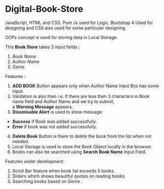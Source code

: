 # Digital-Book-Store
JavaScript, HTML and CSS. 
Pure Js used for Logic. Bootstrap 4 Used for designing and CSS also used for some particular designing.

OOPs concept is used for storing data in Local Storage.

This **Book Store** takes 3 input fields :                              

1. *Book Name*
2. *Author Name* 
3. *Genre*

Features : 
1. **ADD BOOK** Button appears only when Author Name Input Box has some input.
2. Validation is also then i.e. If there are less then 3 characters in Book name field and Author Name and we try to submit,                                
a __Warning Message__ appears.
3. **Dissmisable Alert** is used to show message: 
- ***Success*** if Book was added successfully.
- ***Error*** if book was not added successfully.
4. **Delete Book** Button is there to delete the book from the list when not needed.
5. Local Storage is used to store the Book Object locally in the browser.
6. Books can also be searched using **Search Book Name** Input Field.

Features under development 
1. Scroll Bar feature when book list exceeds 5 books.
2. Sliders which shows beautiful quotes on reading books.
3. Searching books based on _Genre_ .
